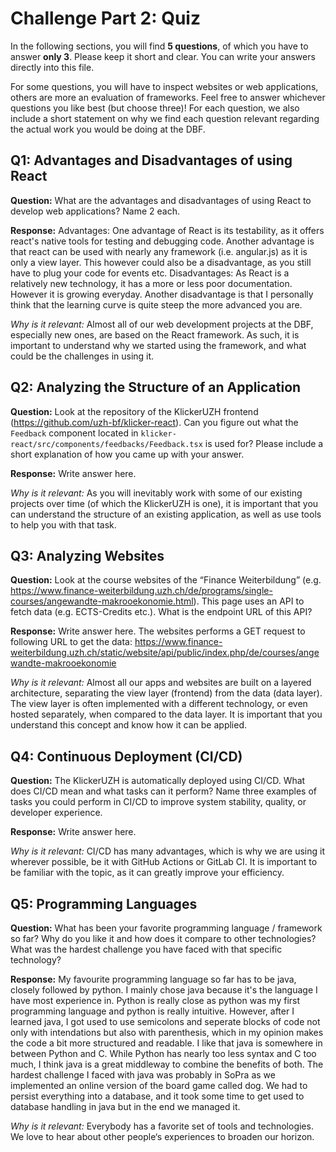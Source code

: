 # Challenge Part 2: Quiz

In the following sections, you will find **5 questions**, of which you have to answer **only 3**. Please keep it short and clear. You can write your answers directly into this file.

For some questions, you will have to inspect websites or web applications, others are more an evaluation of frameworks. Feel free to answer whichever questions you like best (but choose three)! For each question, we also include a short statement on why we find each question relevant regarding the actual work you would be doing at the DBF.

## Q1: Advantages and Disadvantages of using React

**Question:** What are the advantages and disadvantages of using React to develop web applications? Name 2 each.

**Response:** Advantages: One advantage of React is its testability, as it offers react's native tools for testing and debugging code. Another advantage is that react can be used with nearly any framework (i.e. angular.js) as it is only a view layer. This however could also be a disadvantage, as you still have to plug your code for events etc.
Disadvantages: As React is a relatively new technology, it has a more or less poor documentation. However it is growing everyday. Another disadvantage is that I personally think that the learning curve is quite steep the more advanced you are. 

_Why is it relevant:_ Almost all of our web development projects at the DBF, especially new ones, are based on the React framework. As such, it is important to understand why we started using the framework, and what could be the challenges in using it.

## Q2: Analyzing the Structure of an Application

**Question:** Look at the repository of the KlickerUZH frontend (<https://github.com/uzh-bf/klicker-react>). Can you figure out what the `Feedback` component located in `klicker-react/src/components/feedbacks/Feedback.tsx` is used for? Please include a short explanation of how you came up with your answer.

**Response:** Write answer here.

_Why is it relevant:_ As you will inevitably work with some of our existing projects over time (of which the KlickerUZH is one), it is important that you can understand the structure of an existing application, as well as use tools to help you with that task.

## Q3: Analyzing Websites

**Question:** Look at the course websites of the “Finance Weiterbildung” (e.g. <https://www.finance-weiterbildung.uzh.ch/de/programs/single-courses/angewandte-makrooekonomie.html>). This page uses an API to fetch data (e.g. ECTS-Credits etc.). What is the endpoint URL of this API?

**Response:** Write answer here.
The websites performs a GET request to following URL to get the data:
https://www.finance-weiterbildung.uzh.ch/static/website/api/public/index.php/de/courses/angewandte-makrooekonomie

_Why is it relevant:_ Almost all our apps and websites are built on a layered architecture, separating the view layer (frontend) from the data (data layer). The view layer is often implemented with a different technology, or even hosted separately, when compared to the data layer. It is important that you understand this concept and know how it can be applied.

## Q4: Continuous Deployment (CI/CD)

**Question:** The KlickerUZH is automatically deployed using CI/CD. What does CI/CD mean and what tasks can it perform? Name three examples of tasks you could perform in CI/CD to improve system stability, quality, or developer experience.

**Response:** Write answer here.

_Why is it relevant:_ CI/CD has many advantages, which is why we are using it wherever possible, be it with GitHub Actions or GitLab CI. It is important to be familiar with the topic, as it can greatly improve your efficiency.

## Q5: Programming Languages

**Question:** What has been your favorite programming language / framework so far? Why do you like it and how does it compare to other technologies? What was the hardest challenge you have faced with that specific technology?

**Response:** My favourite programming language so far has to be java, closely followed by python. I mainly chose java because it's the language I have most experience in. Python is really close as python was my first programming language and python is really intuitive. However, after I learned java, I got used to use semicolons and seperate blocks of code not only with intendations but also with parenthesis, which in my opinion makes the code a bit more structured and readable. I like that java is somewhere in between Python and C. While Python has nearly too less syntax and C too much, I think java is a great middleway to combine the benefits of both. The hardest challenge I faced with java was probably in SoPra as we implemented an online version of the board game called dog. We had to persist everything into a database, and it took some time to get used to database handling in java but in the end we managed it.

_Why is it relevant:_ Everybody has a favorite set of tools and technologies. We love to hear about other people‘s experiences to broaden our horizon.
